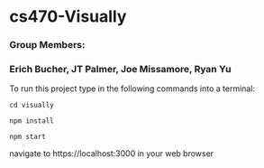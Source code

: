 # cs470-Visually
### Group Members:
### Erich Bucher, JT Palmer, Joe Missamore, Ryan Yu

To run this project type in the following commands into a terminal:

`cd visually`

`npm install` 

`npm start`

navigate to https://localhost:3000 in your web browser
